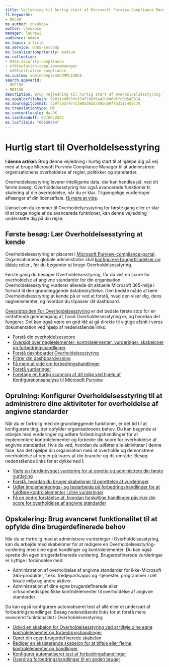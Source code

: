 ```yaml
---
title: Vejledning til hurtig start af Microsoft Purview Compliance Manager
f1.keywords:
- NOCSH
ms.author: chvukosw
author: chvukosw
manager: laurawi
audience: Admin
ms.topic: article
ms.service: O365-seccomp
ms.localizationpriority: medium
ms.collection:
- M365-security-compliance
- m365solution-compliancemanager
- m365initiative-compliance
ms.custom: admindeeplinkCOMPLIANCE
search.appverid:
- MOE150
- MET150
description: Brug vejledning til hurtig start af Overholdelsesstyring for at hjælpe dig med at forstå, komme i gang og bruge Overholdelsesstyring.
ms.openlocfilehash: 99031b0d93fef74f788f9a42b906dffc58545014
ms.sourcegitcommit: c29fc9d7477c3985d02d7a956a9f4b311c4d9c76
ms.translationtype: MT
ms.contentlocale: da-DK
ms.lasthandoff: 07/06/2022
ms.locfileid: "66638704"
---
```

# <a name="compliance-manager-quickstart"></a>Hurtig start til Overholdelsesstyring

**I denne artikel:** Brug denne vejledning i hurtig start til at hjælpe dig på vej med at bruge Microsoft Purview Compliance Manager til at administrere organisationens overholdelse af regler, politikker og standarder.

Overholdelsesstyring leverer intelligente data, der kan handles på, ved dit første besøg. Overholdelsesstyring har også avancerede funktioner til skalering af din overholdelse, når du er klar. Tilgængelige vurderinger afhænger af din licensaftale. [få mere at vide](/office365/servicedescriptions/microsoft-365-service-descriptions/microsoft-365-tenantlevel-services-licensing-guidance/microsoft-365-security-compliance-licensing-guidance).

Uanset om du kommer til Overholdelsesstyring for første gang eller er klar til at bruge nogle af de avancerede funktioner, kan denne vejledning understøtte dig på din rejse.

## <a name="first-visit-get-to-know-compliance-manager"></a>Første besøg: Lær Overholdelsesstyring at kende

Overholdelsesstyring er placeret i <a href="https://go.microsoft.com/fwlink/p/?linkid=2077149" target="_blank">Microsoft Purview-compliance-portal</a>. Organisationens globale administrator skal [konfigurere brugertilladelser og tildele roller](compliance-manager-setup.md#set-user-permissions-and-assign-roles) , før du begynder at bruge Overholdelsesstyring.

Første gang du besøger Overholdelsesstyring, får du vist en score for overholdelse af angivne standarder for din organisation. Overholdelsesstyring vurderer allerede dit aktuelle Microsoft 365-miljø i forhold til den grundlæggende databeskyttelse. Den bedste måde at lære Overholdelsesstyring at kende på er ved at forstå, hvad den viser dig, dens nøgleelementer, og hvordan du tilpasser dit dashboard.

[Oversigtssiden For Overholdelsesstyring](compliance-manager.md) er det bedste første stop for en omfattende gennemgang af, hvad Overholdelsesstyring er, og hvordan det fungerer. Det kan også være en god idé at gå direkte til vigtige afsnit i vores dokumentation ved hjælp af nedenstående links:

- [Forstå din overholdelsesscore](compliance-manager.md#understanding-your-compliance-score)
- [Oversigt over nøgleelementer: kontrolelementer, vurderinger, skabeloner og forbedringshandlinger](compliance-manager.md#key-elements-controls-assessments-templates-improvement-actions)
- [Forstå dashboardet Overholdelsesstyring](compliance-manager-setup.md#understand-the-compliance-manager-dashboard)
- [Filtrer din dashboardvisning](compliance-manager-setup.md#filtering-your-dashboard-view)
- [Få mere at vide om forbedringshandlinger](compliance-manager-setup.md#improvement-actions-page)
- [Forstå vurderinger](compliance-manager.md#assessments)
- [Foretage en hurtig scanning af dit miljø ved hjælp af Konfigurationsanalyse til Microsoft Purview](compliance-manager-mcca.md)

## <a name="ramping-up-configure-compliance-manager-to-manage-your-compliance-activities"></a>Oprulning: Konfigurer Overholdelsesstyring til at administrere dine aktiviteter for overholdelse af angivne standarder

Når du er fortrolig med de grundlæggende funktioner, er det tid til at konfigurere ting, der opfylder organisationens behov. Du kan begynde at arbejde med vurderinger og udføre forbedringshandlinger for at implementere kontrolelementer og forbedre din score for overholdelse af angivne standarder. Hvis du ved, hvordan du udfører alle aktiviteter i denne fase, kan det hjælpe din organisation med at overholde og demonstrere overholdelse af regler på tværs af din branche og dit område. Besøg nedenstående links for at dykke ned i:

- [Vælg en færdigbygget vurdering for at oprette og administrere din første vurdering](compliance-manager-assessments.md)
- [Forstå, hvordan du bruger skabeloner til oprettelse af vurderinger](compliance-manager-templates.md)
- [Udfør implementerings- og testarbejde på forbedringshandlinger for at fuldføre kontrolelementer i dine vurderinger](compliance-manager-improvement-actions.md)
- [Få en bedre forståelse af, hvordan forskellige handlinger påvirker din score for overholdelse af angivne standarder](compliance-score-calculation.md)

## <a name="scaling-up-use-advanced-functionality-to-meet-your-custom-needs"></a>Opskalering: Brug avanceret funktionalitet til at opfylde dine brugerdefinerede behov

Når du er fortrolig med at administrere vurderinger i Overholdelsesstyring, kan du arbejde med skabeloner for at redigere en Overholdelsesstyring-vurdering med dine egne handlinger og kontrolelementer. Du kan også oprette din egen brugerdefinerede vurdering. Brugerdefinerede vurderinger er nyttige i forbindelse med:

- Administration af overholdelse af angivne standarder for ikke-Microsoft 365-produkter, f.eks. tredjepartsapps og -tjenester, programmer i det lokale miljø og andre aktiver.
- Administration af dine egne brugerdefinerede eller virksomhedsspecifikke kontrolelementer til overholdelse af angivne standarder.

Du kan også konfigurere automatiseret test af alle eller et undersæt af forbedringshandlinger. Besøg nedenstående links for at forstå mere avanceret funktionalitet i Overholdelsesstyring:

- [Udvid en skabelon for Overholdelsesstyring ved at tilføje dine egne kontrolelementer og forbedringshandlinger](compliance-manager-templates-extend.md)
- [Opret din egen brugerdefinerede skabelon](compliance-manager-templates-create.md)
- [Rediger en eksisterende skabelon for at tilføje eller fjerne kontrolelementer og handlinger](compliance-manager-templates-modify.md)
- [Konfigurer automatiseret test af forbedringshandlinger](compliance-manager-setup.md#set-up-automated-testing)
- [Overdrag forbedringshandlinger til en anden bruger](compliance-manager-setup.md#reassign-improvement-actions-to-another-user)
